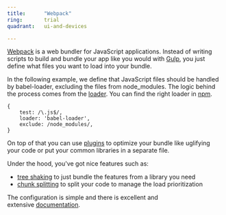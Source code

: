 ```yaml
---
title:      "Webpack"
ring:       trial
quadrant:   ui-and-devices

---
```

[Webpack](https://webpack.js.org/) is a web bundler for JavaScript applications. Instead of writing scripts to build and bundle your app like you would with [Gulp](/ui-and-devices/gulp.html), you just define what files you want to load into your bundle.

In the following example, we define that JavaScript files should be handled by babel-loader, excluding the files from node_modules. The logic behind the process comes from the [loader](https://webpack.js.org/concepts/loaders/). You can find the right loader in [npm](https://www.npmjs.com/search?q=loader%20webpack&page=1&ranking=optimal).

```
{
    test: /\.js$/,
    loader: 'babel-loader',
    exclude: /node_modules/,
}
```

On top of that you can use [plugins](https://webpack.js.org/plugins/) to optimize your bundle like uglifying your code or put your common libraries in a separate file.

Under the hood, you've got nice features such as:

-   [tree shaking](https://webpack.js.org/guides/tree-shaking/) to just bundle the features from a library you need
-   [chunk splitting](https://webpack.js.org/guides/code-splitting/) to split your code to manage the load prioritization

The configuration is simple and there is excellent and extensive [documentation](https://webpack.js.org/configuration/).
